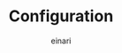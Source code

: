 ---
title: Configuration
description: How to configure the Historian time series module
keywords: TimeSeries, Identity Mapper, Configure
author: einari
weight: 4
---